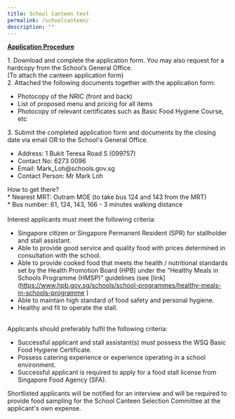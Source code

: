 ```yaml
---
title: School Canteen test
permalink: /schoolcanteen/
description: ""
---
```

<p>
<strong><u>Application Procedure</u></strong>
</p>
	<p>
1. Download and complete the application form. You may also request for a hardcopy from the School’s General Office.<br>
(To attach the canteen application form) <br>
2. Attached the following documents together with the application form:
</p><ul>
<li>Photocopy of the NRIC (front and back)</li>
<li>List of proposed menu and pricing for all items</li>
<li>Photocopy of relevant certificates such as Basic Food Hygiene Course, etc</li>
</ul>
3. Submit the completed application form and documents by the closing date via email OR to the School's General Office.
<ul>
<li>	Address: 1 Bukit Teresa Road S (099757)</li>
<li>Contact No: 6273 0096</li>
<li>Email: Mark_Loh@schools.gov.sg</li>
<li>Contact Person: Mr Mark Loh</li>
</ul>
<p></p>
<p>
How to get there?<br>
* Nearest MRT: Outram MOE (to take bus 124 and 143 from the MRT)<br>
* Bus number: 61, 124, 143, 166 - 3 minutes walking distance<br>
<br>
Interest applicants must meet the following criteria:<br>
</p>
<p>
</p><ul>
<li>Singapore citizen or Singapore Permanent Resident (SPR) for stallholder and stall assistant.</li>
<li>Able to provide good service and quality food with prices determined in consultation with the school.</li>
<li>	Able to provide cooked food that meets the health / nutritional standards set by the Health Promotion Board (HPB) under the "Healthy Meals in Schools Programme (HMSP)" guidelines (see [link](<a target="_blank" href="https://www.hpb.gov.sg/schools/school-programmes/healthy-meals-in-schools-programme)">https://www.hpb.gov.sg/schools/school-programmes/healthy-meals-in-schools-programme</a> 
)
</li><li>Able to maintain high standard of food safety and personal hygiene.</li>
<li>	Healthy and fit to operate the stall.</li>
	</ul>
	<br>
Applicants should preferably fulfil the following criteria:
<ul>
<li>Successful applicant and stall assistant(s) must possess the WSQ Basic Food Hygiene Certificate.</li>
<li>Possess catering experience or experience operating in a school environment.</li>
<li>	Successful applicant is required to apply for a food stall license from Singapore Food Agency (SFA).</li>
</ul>

Shortlisted applicants will be notified for an interview and will be required to provide food sampling for the School Canteen Selection Committee at the applicant's own expense.
<p></p>